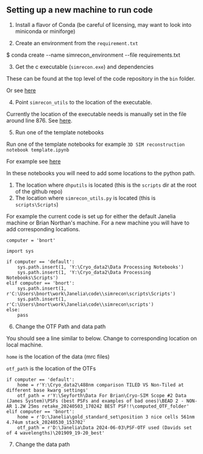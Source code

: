 ## Setting up a new machine to run code

1.  Install a flavor of Conda (be careful of licensing, may want to look into miniconda or miniforge)

2.  Create an environment from the ```requirement.txt```

$ conda create --name simrecon_environment --file requirements.txt

3.  Get the c executable (```simrecon.exe```) and dependencies

These can be found at the top level of the code repository in the ```bin``` folder.

Or see [here](https://github.com/True-North-Intelligent-Algorithms/simrecon/tree/main/bin)

4.  Point ```simrecon_utils``` to the location of the executable.    

Currently the location of the executable needs is manually set in the file around line 876.  See [here](https://github.com/True-North-Intelligent-Algorithms/simrecon/blob/main/scripts/Scripts/simrecon_utils.py#L876).

5.  Run one of the template notebooks

Run one of the template notebooks for example ```3D SIM reconstruction notebook template.ipynb```

For example see [here](https://github.com/True-North-Intelligent-Algorithms/simrecon/blob/main/notebooks/3D%20SIM%20reconstruction%20notebook%20template.ipynb)

In these notebooks you will need to add some locations to the python path.  

1.  The location where ```dhputils``` is located (this is the ```scripts``` dir at the root of the github repo)
2.  The location where ```simrecon_utils.py``` is located (this is ```scripts\Scripts```)

For example the current code is set up for either the default Janelia machine or Brian Northan's machine.  For a new machine you will have to add corresponding locations. 

```
computer = 'bnort'

import sys

if computer == 'default':
    sys.path.insert(1, 'Y:\Cryo_data2\Data Processing Notebooks')
    sys.path.insert(1, 'Y:\Cryo_data2\Data Processing Notebooks\Scripts')
elif computer == 'bnort':
    sys.path.insert(1, r'C:\Users\bnort\work\Janelia\code\\simrecon\scripts\Scripts')
    sys.path.insert(1, r'C:\Users\bnort\work\Janelia\code\\simrecon\scripts')
else:
    pass
```

6.  Change the OTF Path and data path

You should see a line similar to below.  Change to corresponding location on local machine. 

```home``` is the location of the data (mrc files)

```otf_path``` is the location of the OTFs

```
if computer == 'default': 
    home = r'Y:\Cryo_data2\488nm comparison TILED VS Non-Tiled at different base kwarg settings'
    otf_path = r'Y:\Seyforth\Data For Brian\Cryo-SIM Scope #2 Data (James System)\PSFs (best PSFs and examples of bad ones)\BEAD 2 - NON-AR 1.2W 25ms retake_20240503_170242 BEST PSF!!\computed_OTF_folder'
elif computer == 'bnort':
    home = r'D:\Janelia\gold_standard_set\position 3 nice cells 561nm 4.74um stack_20240530_153702'
    otf_path = r'D:\Janelia\Data 2024-06-03\PSF-OTF used (Davids set of 4 wavelengths)\201909_19-20_best'
```

7. Change the data path
